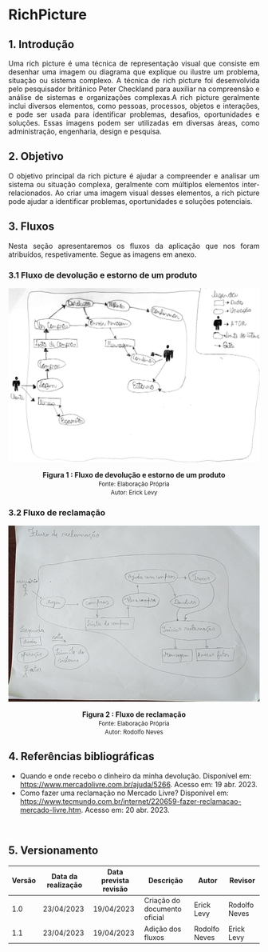 # RichPicture

## 1. Introdução

<p align="justify">
    Uma rich picture é uma técnica de representação visual que consiste em desenhar uma imagem ou diagrama que explique ou ilustre um problema, situação ou sistema complexo. A técnica de rich picture foi desenvolvida pelo pesquisador britânico Peter Checkland para auxiliar na compreensão e análise de sistemas e organizações complexas.A rich picture geralmente inclui diversos elementos, como pessoas, processos, objetos e interações, e pode ser usada para identificar problemas, desafios, oportunidades e soluções. Essas imagens podem ser utilizadas em diversas áreas, como administração, engenharia, design e pesquisa.
</p>

## 2. Objetivo
<p align="justify">
    O objetivo principal da rich picture é ajudar a compreender e analisar um sistema ou situação complexa, geralmente com múltiplos elementos inter-relacionados. Ao criar uma imagem visual desses elementos, a rich picture pode ajudar a identificar problemas, oportunidades e soluções potenciais.
</p>

## 3. Fluxos

<p align="justify">
    Nesta seção apresentaremos os fluxos da aplicação que nos foram atribuídos, respetivamente. Segue as imagens em anexo. 
</p>

### 3.1 Fluxo de devolução e estorno de um produto

![Fluxo de devolução e estorno de um produto](../Assets/fluxo_devolucao.jpeg)

<figcaption align='center'>
    <b>Figura 1 : Fluxo de devolução e estorno de um produto</b>
    <br><small>Fonte: Elaboração Própria</small>
    <br><small>Autor: Erick Levy</small>
</figcaption>

### 3.2 Fluxo de reclamação

![Fluxo de reclamação](../Assets/fluxo_reclamacao.jpeg)

<figcaption align='center'>
    <b>Figura 2 : Fluxo de reclamação</b>
    <br><small>Fonte: Elaboração Própria</small>
    <br><small>Autor: Rodolfo Neves</small>
</figcaption>

## 4. Referências bibliográficas

* Quando e onde recebo o dinheiro da minha devolução. Disponível em: <https://www.mercadolivre.com.br/ajuda/5266>. Acesso em: 19 abr. 2023.
* Como fazer uma reclamação no Mercado Livre? Disponível em: <https://www.tecmundo.com.br/internet/220659-fazer-reclamacao-mercado-livre.htm>. Acesso em: 20 abr. 2023.

‌ 
## 5. Versionamento

| Versão | Data da realização | Data prevista revisão | Descrição | Autor | Revisor |
|--------|------|------|-----------|-------|---------|
| 1.0    | 23/04/2023 | 19/04/2023 | Criação do documento oficial | Erick Levy | Rodolfo Neves |
| 1.1    | 23/04/2023 | 19/04/2023 | Adição dos fluxos | Rodolfo Neves |Erick Levy  |